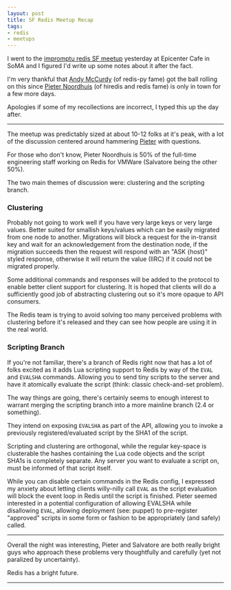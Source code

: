 ```yaml
---
layout: post
title: SF Redis Meetup Recap
tags:
- redis
- meetups
---
```


I went to the [impromptu redis SF
meetup](http://groups.google.com/group/redis-db/browse_thread/thread/b56c0c3819aaf922#)
yesterday at Epicenter Cafe in SoMA and I figured I'd write up some notes about
it after the fact.

I'm very thankful that [Andy McCurdy](http://twitter.com/andymccurdy) (of
redis-py fame) got the ball rolling on this since [Pieter
Noordhuis](http://twitter.com/pnoordhuis) (of hiredis and redis fame) is only
in town for a few more days.

Apologies if some of my recollections are incorrect, I typed this up the day
after.

----

The meetup was predictably sized at about 10-12 folks at it's peak, with a lot
of the discussion centered around hammering [Pieter](https://github.com/pietern)
with questions.

For those who don't know, Pieter Noordhuis is 50% of the full-time engineering
staff working on Redis for VMWare (Salvatore being the other 50%).

The two main themes of discussion were: clustering and the scripting branch.

### Clustering

Probably not going to work well if you have very large keys or very large
values. Better suited for smallish keys/values which can be easily migrated
from one node to another. Migrations will block a request for the
in-transit key and wait for an acknowledgement from the destination node,
if the migration succeeds then the request will respond with an "ASK {host}"
styled response, otherwise it will return the value (IIRC) if it could not
be migrated properly.

Some additional commands and responses will be added to the protocol to
enable better client support for clustering. It is hoped that clients will
do a sufficiently good job of abstracting clustering out so it's more
opaque to API consumers.

The Redis team is trying to avoid solving too many perceived problems with
clustering before it's released and they can see how people are using it in
the real world.


### Scripting Branch

If you're not familiar, there's a branch of Redis right now that has a lot
of folks excited as it adds Lua scripting support to Redis by way of the
`EVAL` and `EVALSHA` commands. Allowing you to send tiny scripts to the server
and have it atomically evaluate the script (think: classic check-and-set
problem).

The way things are going, there's certainly seems to enough interest to
warrant merging the scripting branch into a more mainline branch (2.4 or
something).

They intend on exposing `EVALSHA` as part of the API, allowing you to invoke
a previously registered/evaluated script by the SHA1 of the script.

Scripting and clustering are orthogonal, while the regular key-space is
clusterable the hashes containing the Lua code objects and the script SHA1s
is completely separate. Any server you want to evaluate a script on, must
be informed of that script itself.

While you can disable certain commands in the Redis config, I expressed my
anxiety about letting clients willy-nilly call `EVAL` as the script
evaluation will block the event loop in Redis until the script is finished.
Pieter seemed interested in a potential configuration of allowing EVALSHA
while disallowing `EVAL`, allowing deployment (see: puppet) to pre-register
"approved" scripts in some form or fashion to be appropriately (and safely)
called.

----

Overall the night was interesting, Pieter and Salvatore are both really bright
guys who approach these problems very thoughtfully and carefully (yet not
paralized by uncertainty).

Redis has a bright future.

----
